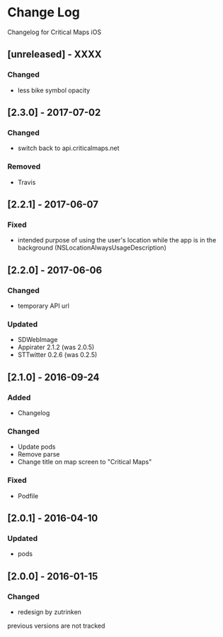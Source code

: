 # Change Log
Changelog for Critical Maps iOS

## [unreleased] - XXXX
### Changed
- less bike symbol opacity 

## [2.3.0] - 2017-07-02
### Changed
- switch back to api.criticalmaps.net

### Removed
- Travis

## [2.2.1] - 2017-06-07
### Fixed
- intended purpose of using the user's location while the app is in the background (NSLocationAlwaysUsageDescription)

## [2.2.0] - 2017-06-06
### Changed
- temporary API url

### Updated
- SDWebImage 
- Appirater 2.1.2 (was 2.0.5)
- STTwitter 0.2.6 (was 0.2.5)

## [2.1.0] - 2016-09-24
### Added
- Changelog

### Changed
- Update pods
- Remove parse
- Change title on map screen to "Critical Maps"

### Fixed
- Podfile

## [2.0.1] - 2016-04-10
### Updated
- pods

## [2.0.0] - 2016-01-15
### Changed
- redesign by zutrinken

previous versions are not tracked
